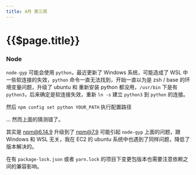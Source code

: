 ```yaml
---
title: 4月 第三周
---
```


# {{$page.title}}

### Node

`node-gyp` 可能会使用 `python`，最近更新了 Windows 系统，可能造成了 WSL 中一些软连接的失效，`python` 命令一直无法找到，开始一直以为是 zsh / base 的环境变量问题，升级了 ubuntu 和 重新安装 python 都没用，`/usr/bin` 下是有 `python3`，后来确定是软连接失效，重新 `ln -s` 建立 `python3` 到 `python` 的连接。

然后 `npm config set python YOUR_PATH` 执行配置路径

... 然而上面的猜测错了。

其实是 npm@6.14.9 升级到了 npm@7.9 可能引起 `node-gyp` 上面的问题，跟 Windows 和 WSL 无关，我在 EC2 的 ubuntu 系统中也遇到了同样问题，降低了版本解决的。

在有 `package-lock.json` 或者 `yarn.lock` 的项目下变更包版本也需要注意依赖之间的兼容影响。
